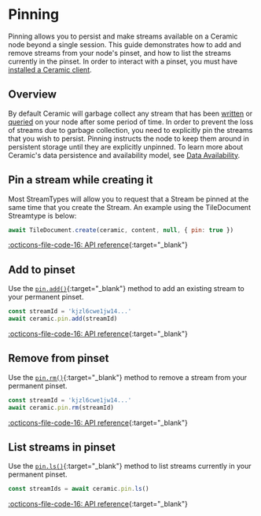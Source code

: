 # Pinning

Pinning allows you to persist and make streams available on a Ceramic node beyond a single session. This guide demonstrates how to add and remove streams from your node's pinset, and how to list the streams currently in the pinset. In order to interact with a pinset, you must have [installed a Ceramic client](./installation.md).

## **Overview**

By default Ceramic will garbage collect any stream that has been [written](./writes.md) or [queried](./queries.md) on your node after some period of time. In order to prevent the loss of streams due to garbage collection, you need to explicitly pin the streams that you wish to persist. Pinning instructs the node to keep them around in persistent storage until they are explicitly unpinned. To learn more about Ceramic's data persistence and availability model, see [Data Availability](../../learn/advanced/data-availability.md).

## **Pin a stream while creating it**

Most StreamTypes will allow you to request that a Stream be pinned at the same time that you create the Stream. An example using the TileDocument Streamtype is below:

```javascript
await TileDocument.create(ceramic, content, null, { pin: true })
```
[:octicons-file-code-16: API reference](https://developers.ceramic.network/reference/typescript/interfaces/_ceramicnetwork_common.createopts-1.html#pin){:target="\_blank"}

## **Add to pinset**

Use the [`pin.add()`](https://developers.ceramic.network/reference/typescript/interfaces/_ceramicnetwork_common.pinapi-1.html#add){:target="\_blank"} method to add an existing stream to your permanent pinset.

```javascript
const streamId = 'kjzl6cwe1jw14...'
await ceramic.pin.add(streamId)
```

[:octicons-file-code-16: API reference](https://developers.ceramic.network/reference/typescript/interfaces/_ceramicnetwork_common.pinapi-1.html#add){:target="\_blank"}

## **Remove from pinset**

Use the [`pin.rm()`](https://developers.ceramic.network/reference/typescript/interfaces/_ceramicnetwork_common.pinapi-1.html#rm){:target="\_blank"} method to remove a stream from your permanent pinset.

```javascript
const streamId = 'kjzl6cwe1jw14...'
await ceramic.pin.rm(streamId)
```

[:octicons-file-code-16: API reference](https://developers.ceramic.network/reference/typescript/interfaces/_ceramicnetwork_common.pinapi-1.html#rm){:target="\_blank"}

## **List streams in pinset**

Use the [`pin.ls()`](https://developers.ceramic.network/reference/typescript/interfaces/_ceramicnetwork_common.pinapi-1.html#ls){:target="\_blank"} method to list streams currently in your permanent pinset.

```javascript
const streamIds = await ceramic.pin.ls()
```

[:octicons-file-code-16: API reference](https://developers.ceramic.network/reference/typescript/interfaces/_ceramicnetwork_common.pinapi-1.html#ls){:target="\_blank"}

